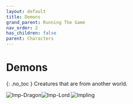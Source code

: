 ```yaml
---
layout: default
title: Demons
grand_parent: Running The Game
nav_order: 2
has_children: false
parent: Characters
---
```

# Demons
{: .no_toc }
Creatures that are from another world. 

![Imp-Dragon](Game/Blocks/Imp-Dragon)![Imp-Lord](Game/Blocks/Imp-Lord)
![Impling](Game/Blocks/Impling)